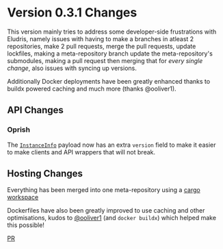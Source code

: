 # Version 0.3.1 Changes

This version mainly tries to address some developer-side frustrations with Eludris,
namely issues with having to make a branches in atleast 2 repositories, make 2 pull
requests, merge the pull requests, update lockfiles, making a meta-repository branch
update the meta-repository's submodules, making a pull request then merging that
for *every single change*, also issues with syncing up versions.

Additionally Docker deployments have been greatly enhanced thanks to buildx powered
caching and much more (thanks @ooliver1).

## API Changes

### Oprish

The [`InstanceInfo`](./models/instance_info.md) payload now has an extra `version`
field to make it easier to make clients and API wrappers that will not break.

## Hosting Changes

Everything has been merged into one meta-repository using a [cargo workspace](https://doc.rust-lang.org/cargo/reference/workspaces.html)

Dockerfiles have also been greatly improved to use caching and other optimisations,
kudos to [@ooliver1](https://github.com/ooliver1) (and `docker buildx`) which helped
make this possible!

[PR](https://github.com/Eludris/eludris/pull/21)
